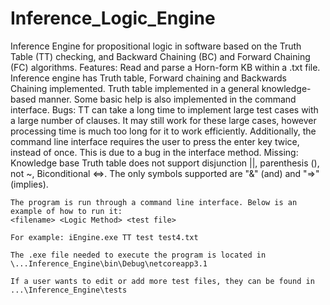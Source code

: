 # Inference_Logic_Engine
 Inference Engine for propositional logic in software based on the Truth Table (TT) checking, and Backward Chaining (BC) and Forward Chaining (FC) algorithms.
 	Features: Read and parse a Horn-form KB within a .txt file. Inference engine has Truth table, Forward chaining and Backwards Chaining implemented. Truth table implemented in a general knowledge-based manner. Some basic help is also implemented in the command interface. 
	Bugs: TT can take a long time to implement large test cases with a large number of clauses. It may still work for these large cases, however processing time is much too long for it to work efficiently. Additionally, the command line interface requires the user to press the enter key twice, instead of once. This is due to a bug in the interface method. 
	Missing: Knowledge base Truth table does not support disjunction ||,  parenthesis (), not ~, Biconditional <=>. The only symbols supported are "&" (and) and "=>" (implies). 
	
	The program is run through a command line interface. Below is an example of how to run it:
	<filename> <Logic Method> <test file>

	For example: iEngine.exe TT test test4.txt

	The .exe file needed to execute the program is located in \...Inference_Engine\bin\Debug\netcoreapp3.1
	
	If a user wants to edit or add more test files, they can be found in ...\Inference_Engine\tests